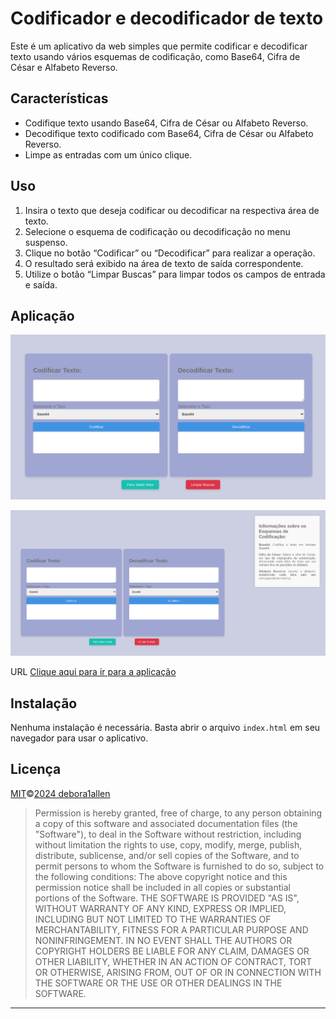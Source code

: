 

# Codificador e decodificador de texto

Este é um aplicativo da web simples que permite codificar e decodificar texto usando vários esquemas de codificação, como Base64, Cifra de César e Alfabeto Reverso.

## Características

- Codifique texto usando Base64, Cifra de César ou Alfabeto Reverso.
- Decodifique texto codificado com Base64, Cifra de César ou Alfabeto Reverso.
- Limpe as entradas com um único clique.

## Uso

1. Insira o texto que deseja codificar ou decodificar na respectiva área de texto.
2. Selecione o esquema de codificação ou decodificação no menu suspenso.
3. Clique no botão “Codificar” ou “Decodificar” para realizar a operação.
4. O resultado será exibido na área de texto de saída correspondente.
5. Utilize o botão “Limpar Buscas” para limpar todos os campos de entrada e saída.

## Aplicação

![Captura de tela 1](./assests/cards.png)


![Captura de tela 2](./assests/info.png)


URL
<a href="https://debora1allen.github.io/encode-decode-text/" target="_blank">Clique aqui para ir para a aplicação</a>

## Instalação

Nenhuma instalação é necessária. Basta abrir o arquivo `index.html` em seu navegador para usar o aplicativo.

## Licença
[MIT](https://github.com/Debora1Allen)©[2024 debora1allen](https://github.com/Debora1Allen)

> Permission is hereby granted, free of charge, to any person obtaining a copy of this software and associated documentation files (the "Software"), to deal in the Software without restriction, including without limitation the rights to use, copy, modify, merge, publish, distribute, sublicense, and/or sell copies of the Software, and to permit persons to whom the Software is furnished to do so, subject to the following conditions:
> The above copyright notice and this permission notice shall be included in all copies or substantial portions of the Software.
> THE SOFTWARE IS PROVIDED "AS IS", WITHOUT WARRANTY OF ANY KIND, EXPRESS OR IMPLIED, INCLUDING BUT NOT LIMITED TO THE WARRANTIES OF MERCHANTABILITY, FITNESS FOR A PARTICULAR PURPOSE AND NONINFRINGEMENT. IN NO EVENT SHALL THE AUTHORS OR COPYRIGHT HOLDERS BE LIABLE FOR ANY CLAIM, DAMAGES OR OTHER LIABILITY, WHETHER IN AN ACTION OF CONTRACT, TORT OR OTHERWISE, ARISING FROM, OUT OF OR IN CONNECTION WITH THE SOFTWARE OR THE USE OR OTHER DEALINGS IN THE SOFTWARE.

---
